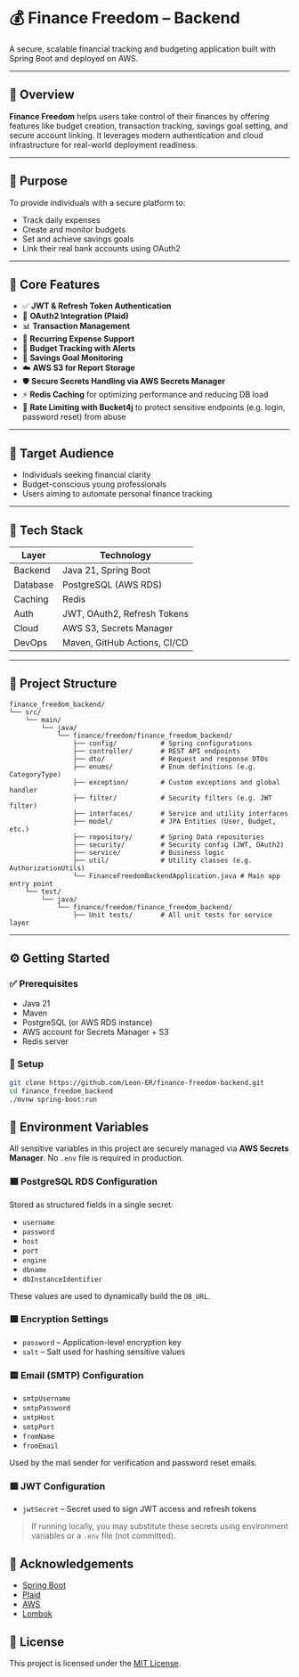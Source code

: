 # 💰 Finance Freedom – Backend

A secure, scalable financial tracking and budgeting application built with Spring Boot and deployed on AWS.

---

## 📘 Overview

**Finance Freedom** helps users take control of their finances by offering features like budget creation, transaction tracking, savings goal setting, and secure account linking. It leverages modern authentication and cloud infrastructure for real-world deployment readiness.

---

## 🎯 Purpose

To provide individuals with a secure platform to:
- Track daily expenses
- Create and monitor budgets
- Set and achieve savings goals
- Link their real bank accounts using OAuth2

---

## 🚀 Core Features

- ✅ **JWT & Refresh Token Authentication**
- 🔐 **OAuth2 Integration (Plaid)**
- 📊 **Transaction Management**
- 📆 **Recurring Expense Support**
- 🧾 **Budget Tracking with Alerts**
- 🎯 **Savings Goal Monitoring**
- ☁️ **AWS S3 for Report Storage**
- 🛡️ **Secure Secrets Handling via AWS Secrets Manager**
- ⚡ **Redis Caching** for optimizing performance and reducing DB load
- 🧱 **Rate Limiting with Bucket4j** to protect sensitive endpoints (e.g. login, password reset) from abuse

---

## 👥 Target Audience

- Individuals seeking financial clarity
- Budget-conscious young professionals
- Users aiming to automate personal finance tracking

---

## 🧰 Tech Stack

| Layer       | Technology                      |
|-------------|---------------------------------|
| Backend     | Java 21, Spring Boot            |
| Database    | PostgreSQL (AWS RDS)            |
| Caching     | Redis                           |
| Auth        | JWT, OAuth2, Refresh Tokens     |
| Cloud       | AWS S3, Secrets Manager         |
| DevOps      | Maven, GitHub Actions, CI/CD    |

---

## 📂 Project Structure

```plaintext
finance_freedom_backend/
└── src/
    └── main/
        └── java/
            └── finance/freedom/finance_freedom_backend/
                ├── config/           # Spring configurations
                ├── controller/       # REST API endpoints
                ├── dto/              # Request and response DTOs
                ├── enums/            # Enum definitions (e.g. CategoryType)
                ├── exception/        # Custom exceptions and global handler
                ├── filter/           # Security filters (e.g. JWT filter)
                ├── interfaces/       # Service and utility interfaces
                ├── model/            # JPA Entities (User, Budget, etc.)
                ├── repository/       # Spring Data repositories
                ├── security/         # Security config (JWT, OAuth2)
                ├── service/          # Business logic
                ├── util/             # Utility classes (e.g. AuthorizationUtils)
                └── FinanceFreedomBackendApplication.java # Main app entry point
    └── test/
        └── java/
            └── finance/freedom/finance_freedom_backend/    
                ├── Unit tests/       # All unit tests for service layer
```


---

## ⚙️ Getting Started

### ✅ Prerequisites

- Java 21
- Maven
- PostgreSQL (or AWS RDS instance)
- AWS account for Secrets Manager + S3
- Redis server 

### 🔧 Setup

```bash
git clone https://github.com/Leon-ER/finance-freedom-backend.git
cd finance_freedom_backend
./mvnw spring-boot:run
```

## 🔐 Environment Variables

All sensitive variables in this project are securely managed via **AWS Secrets Manager**. No `.env` file is required in production.

### 🟦 PostgreSQL RDS Configuration
Stored as structured fields in a single secret:
- `username`
- `password`
- `host`
- `port`
- `engine`
- `dbname`
- `dbInstanceIdentifier`

These values are used to dynamically build the `DB_URL`.

### 🟩 Encryption Settings
- `password` – Application-level encryption key
- `salt` – Salt used for hashing sensitive values

### 🟨 Email (SMTP) Configuration
- `smtpUsername`
- `smtpPassword`
- `smtpHost`
- `smtpPort`
- `fromName`
- `fromEmail`

Used by the mail sender for verification and password reset emails.

### 🟥 JWT Configuration
- `jwtSecret` – Secret used to sign JWT access and refresh tokens

>  If running locally, you may substitute these secrets using environment variables or a `.env` file (not committed).


## 🙌 Acknowledgements

- [Spring Boot](https://spring.io/projects/spring-boot)
- [Plaid](https://plaid.com/)
- [AWS](https://aws.amazon.com/)
- [Lombok](https://projectlombok.org/)

## 📄 License

This project is licensed under the [MIT License](./LICENSE).

